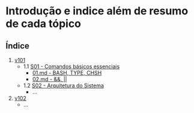 # Introdução e indice além de resumo de cada tópico

## Índice

1. [v101](v101)
   - 1.1 [S01 - Comandos básicos essenciais](v101/S01)
     - [01.md - BASH, TYPE, CHSH](v101/S01/01.md)
     - [02.md - &&, ||](v101/S01/02.md)
   - 1.2 [S02 - Arquitetura do Sistema](#s02)
     - ...
2. [v102](v102)
   - ...
